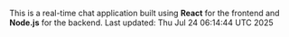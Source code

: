 This is a real-time chat application built using **React** for the frontend and **Node.js** for the backend.
Last updated: Thu Jul 24 06:14:44 UTC 2025
